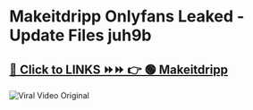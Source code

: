 
 # Makeitdripp Onlyfans Leaked - Update Files juh9b

## <h2><a href="https://clipsfans.com/Makeitdripp&ref=git">🔗 Click to LINKS ⏩⏩ 👉 🟢 Makeitdripp </a></h2>

<a href="https://clipsfans.com/Makeitdripp&ref=git" rel="nofollow" data-target="animated-image.originalLink"><img src="https://i.ibb.co.com/xMMVF88/686577567.gif" alt="Viral Video Original" style="max-width: 100%; display: inline-block;" data-target="animated-image.originalImage"></a>

